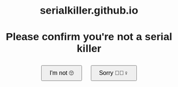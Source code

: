 # serialkiller.github.io
<!DOCTYPE html>
<html>
<head>
  <title>Just a Quick Check</title>
  <style>
    body {
      font-family: sans-serif;
      text-align: center;
      padding-top: 100px;
    }
    button {
      margin: 10px;
      padding: 10px 20px;
      font-size: 16px;
    }
    #response {
      margin-top: 30px;
      font-size: 20px;
      color: darkred;
    }
  </style>
</head>
<body>
  <h1>Please confirm you're not a serial killer</h1>
  <button onclick="respond('not')">I'm not 🙄</button>
  <button onclick="respond('sorry')">Sorry 🤷🏻‍♀️</button>
  <div id="response"></div>

  <script>
    function respond(answer) {
      const res = document.getElementById('response');
      if (answer === 'not') {
        res.textContent = "Great! I'll send my address soon.";
      } else {
        res.textContent = "I'll probably send it anyway tbf.";
      }

      // 🔔 Webhook tracking — replace URL with your own
      fetch('https://webhook.site/da886ec0-c661-4b85-9d72-33f174a0b9d9', {
        method: 'POST',
        body: JSON.stringify({ clicked: answer, timestamp: new Date().toISOString() }),
        headers: { 'Content-Type': 'application/json' }
      });
    }
  </script>
</body>
</html>
